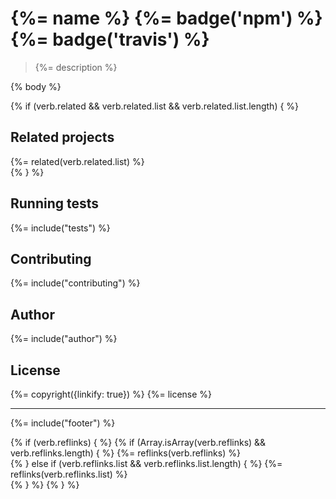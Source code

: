 # {%= name %} {%= badge('npm') %} {%= badge('travis') %}

> {%= description %}

{% body %}

{% if (verb.related && verb.related.list && verb.related.list.length) { %}
## Related projects
{%= related(verb.related.list) %}  
{% } %}

## Running tests
{%= include("tests") %}

## Contributing
{%= include("contributing") %}

## Author
{%= include("author") %}

## License
{%= copyright({linkify: true}) %}
{%= license %}

***

{%= include("footer") %}

{% if (verb.reflinks) { %}
{% if (Array.isArray(verb.reflinks) && verb.reflinks.length) { %}
{%= reflinks(verb.reflinks) %}  
{% } else if (verb.reflinks.list && verb.reflinks.list.length) { %}
{%= reflinks(verb.reflinks.list) %}  
{% } %}
{% } %}
